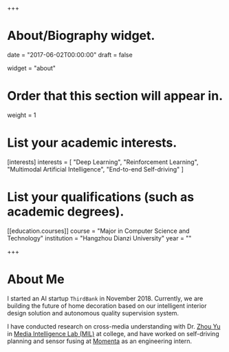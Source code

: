 +++
# About/Biography widget.

date = "2017-06-02T00:00:00"
draft = false

widget = "about"

# Order that this section will appear in.
weight = 1

# List your academic interests.
[interests]
  interests = [
    "Deep Learning",
    "Reinforcement Learning",
    "Multimodal Artificial Intelligence",
    "End-to-end Self-driving"
  ]

# List your qualifications (such as academic degrees).
[[education.courses]]
  course = "Major in Computer Science and Technology"
  institution = "Hangzhou Dianzi University"
  year = ""

+++

# About Me

<!-- I'm a junior student major in Computer Science and Technology at Hangzhou Dianzi University. Now conduct research on cross-media with Dr. [Zhou Yu](http://mil.hdu.edu.cn/people/zhou_yu/index.html), and also working closely with Dr. [Fei Gao](http://mil.hdu.edu.cn/people/fei_gao/index.html) , supervised by Prof. [Jun Yu](http://mil.hdu.edu.cn/people/jun_yu/index.html) in the [Media Intelligence Lab](http://mil.hdu.edu.cn/) (former name CAMALAB). -->

I started an AI startup `ThirdBank` in November 2018. Currently, we are building the future of home decoration based on our intelligent interior design solution and autonomous quality supervision system.

I have conducted research on cross-media understanding with Dr. [Zhou Yu](http://mil.hdu.edu.cn/people/zhou_yu/index.html) in [Media Intelligence Lab (MIL)](http://mil.hdu.edu.cn/) at college, and have worked on self-driving planning and sensor fusing at [Momenta](http://www.momenta.ai) as an engineering intern.
